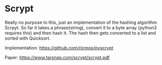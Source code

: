 # Scrypt
Really no purpose to this, just an implementation of the hashing algorithm Scrpyt. So far it takes a phrase(string), convert it to a byte array (python3 requires this) and then hash it. The hash then gets converted to a list and sorted with Quicksort.

Implementation: https://github.com/ricmoo/pyscrypt

Paper: https://www.tarsnap.com/scrypt/scrypt.pdf

